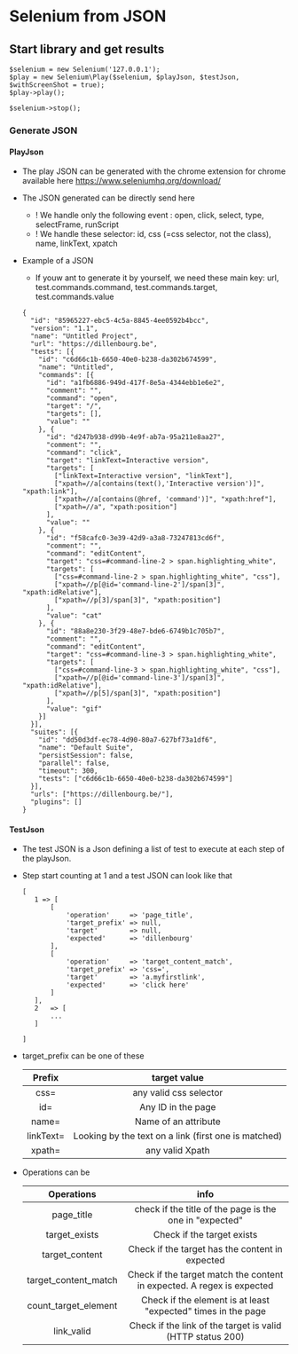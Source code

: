 # Selenium from JSON

   ## Start library and get results
   
    $selenium = new Selenium('127.0.0.1');
    $play = new Selenium\Play($selenium, $playJson, $testJson, $withScreenShot = true);
    $play->play();
    
    $selenium->stop();
    
   ### Generate JSON
   
   #### PlayJson
   
   - The play JSON can be generated with the chrome extension for chrome available here https://www.seleniumhq.org/download/
   - The JSON generated can be directly send here
        - ! We handle only the following event : open, click, select, type, selectFrame, runScript
        - ! We handle these selector: id, css (=css selector, not the class), name, linkText, xpatch
        
   - Example of a JSON
        - If youw ant to generate it by yourself, we need these main key: url, test.commands.command, test.commands.target, test.commands.value
   
        
         {
           "id": "85965227-ebc5-4c5a-8845-4ee0592b4bcc",
           "version": "1.1",
           "name": "Untitled Project",
           "url": "https://dillenbourg.be",
           "tests": [{
             "id": "c6d66c1b-6650-40e0-b238-da302b674599",
             "name": "Untitled",
             "commands": [{
               "id": "a1fb6886-949d-417f-8e5a-4344ebb1e6e2",
               "comment": "",
               "command": "open",
               "target": "/",
               "targets": [],
               "value": ""
             }, {
               "id": "d247b938-d99b-4e9f-ab7a-95a211e8aa27",
               "comment": "",
               "command": "click",
               "target": "linkText=Interactive version",
               "targets": [
                 ["linkText=Interactive version", "linkText"],
                 ["xpath=//a[contains(text(),'Interactive version')]", "xpath:link"],
                 ["xpath=//a[contains(@href, 'command')]", "xpath:href"],
                 ["xpath=//a", "xpath:position"]
               ],
               "value": ""
             }, {
               "id": "f58cafc0-3e39-42d9-a3a8-73247813cd6f",
               "comment": "",
               "command": "editContent",
               "target": "css=#command-line-2 > span.highlighting_white",
               "targets": [
                 ["css=#command-line-2 > span.highlighting_white", "css"],
                 ["xpath=//p[@id='command-line-2']/span[3]", "xpath:idRelative"],
                 ["xpath=//p[3]/span[3]", "xpath:position"]
               ],
               "value": "cat"
             }, {
               "id": "88a8e230-3f29-48e7-bde6-6749b1c705b7",
               "comment": "",
               "command": "editContent",
               "target": "css=#command-line-3 > span.highlighting_white",
               "targets": [
                 ["css=#command-line-3 > span.highlighting_white", "css"],
                 ["xpath=//p[@id='command-line-3']/span[3]", "xpath:idRelative"],
                 ["xpath=//p[5]/span[3]", "xpath:position"]
               ],
               "value": "gif"
             }]
           }],
           "suites": [{
             "id": "dd50d3df-ec78-4d90-80a7-627bf73a1df6",
             "name": "Default Suite",
             "persistSession": false,
             "parallel": false,
             "timeout": 300,
             "tests": ["c6d66c1b-6650-40e0-b238-da302b674599"]
           }],
           "urls": ["https://dillenbourg.be/"],
           "plugins": []
         }     
    
   #### TestJson
   
   - The test JSON is a Json defining a list of test to execute at each step of the playJson.
   - Step start counting at 1 and a test JSON can look like that
   
         [
            1 => [
                [
                    'operation'     => 'page_title',
                    'target_prefix' => null,
                    'target'        => null,
                    'expected'      => 'dillenbourg'
                ],
                [
                    'operation'     => 'target_content_match',
                    'target_prefix' => 'css=',
                    'target'        => 'a.myfirstlink',
                    'expected'      => 'click here'
                ]
            ],
            2   => [
                ...
            ]

         ]
   - target_prefix can be one of these
  
      | Prefix | target value |
      | :---: | :---: |
      | css= | any valid css selector |    
      | id= | Any ID in the page |    
      | name= | Name of an attribute |    
      | linkText= | Looking by the text on a link (first one is matched) |    
      | xpath= | any valid Xpath | 
        
   - Operations can be
   
       | Operations | info |
       | :---: | :---: |
       | page_title | check if the title of the page is the one in "expected" |    
       | target_exists | Check if the target exists |    
       | target_content | Check if the target has the content in expected |
       | target_content_match | Check if the target match the content in expected. A regex is expected |
       | count_target_element | Check if the element is at least "expected" times in the page |
       | link_valid | Check if the link of the target is valid (HTTP status 200)|
           
  
